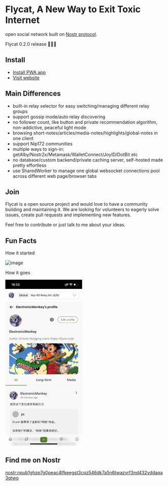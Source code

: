 # Flycat, A New Way to Exit Toxic Internet

open social network built on [Nostr protocol](https://github.com/nostr-protocol/nips).

Flycat 0.2.0 release 🎉🎉🎉

## Install

- [Install PWA app](https://flycat.club/landing)
- [Visit website](https://flycat.club)

## Main Differences

- built-in relay selector for easy switching/managing different relay groups
- support gossip mode/auto relay discovering
- no follower count, like button and private recommendation algorithm, non-addictive, peaceful light mode
- browsing short-notes/articles/media-notes/highlights/global-notes in one client
- support Nip172 communities
- multiple ways to sign-in: getAlby/Nostr2x/Metamask/WalletConnect/JoyID/DotBit etc
- no database/custom backend/private caching server, self-hosted made pretty effortless
- use SharedWorker to manage one global websocket connections pool across different web page/browser tabs

## Join

Flycat is a open source project and would love to have a community building and maintaining it. We are looking for volunteers to eagerly solve issues, create pull requests and implementing new features.

Feel free to contribute or just talk to me about your ideas.

## Fun Facts

How it started

<img width="542" alt="image" src="https://user-images.githubusercontent.com/105776364/214579979-5684aba4-d07e-440d-8b33-61bfdce1b0eb.png">

How it goes

<img width="242" src="public/images/mobile-profile.jpeg">

## Find me on Nostr

[nostr:npub1ghzp7g0peac4lfkeegst3cqz546dk7a5n6twazvrf3nd432yddaqa3qtwq](https://flycat.club/user/45c41f21e1cf715fa6d9ca20b8e002a574db7bb49e96ee89834c66dac5446b7a)

